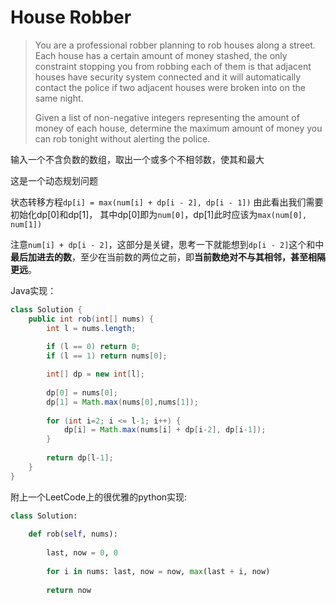# House Robber

> You are a professional robber planning to rob houses along a street. Each house has a certain amount of money stashed, the only constraint stopping you from robbing each of them is that adjacent houses have security system connected and it will automatically contact the police if two adjacent houses were broken into on the same night.
>
>Given a list of non-negative integers representing the amount of money of each house, determine the maximum amount of money you can rob tonight without alerting the police.

输入一个不含负数的数组，取出一个或多个不相邻数，使其和最大

这是一个动态规划问题

状态转移方程`dp[i] = max(num[i] + dp[i - 2], dp[i - 1])`
由此看出我们需要初始化dp[0]和dp[1]，
其中dp[0]即为`num[0]`，dp[1]此时应该为`max(num[0], num[1])`

注意`num[i] + dp[i - 2]`，这部分是关键，思考一下就能想到`dp[i - 2]`这个和中**最后加进去的数**，至少在当前数的两位之前，即**当前数绝对不与其相邻，甚至相隔更远**。

Java实现：
```Java
class Solution {
    public int rob(int[] nums) {
        int l = nums.length;
        
        if (l == 0) return 0;
        if (l == 1) return nums[0];

        int[] dp = new int[l];
        
        dp[0] = nums[0];
        dp[1] = Math.max(nums[0],nums[1]);
        
        for (int i=2; i <= l-1; i++) {
            dp[i] = Math.max(nums[i] + dp[i-2], dp[i-1]);
        }
        
        return dp[l-1];
    }
}
```

附上一个LeetCode上的很优雅的python实现:
```Python
class Solution:
    
    def rob(self, nums):
        
        last, now = 0, 0
        
        for i in nums: last, now = now, max(last + i, now)
                
        return now
```